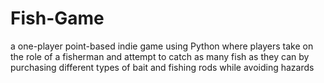 # Fish-Game
a one-player point-based indie game using Python where players take on the role of a fisherman and attempt to catch as many fish as they can by purchasing different types of bait and fishing rods while avoiding hazards
